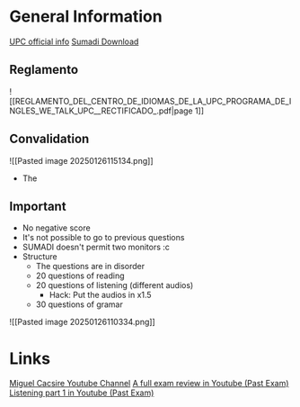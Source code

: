 # General Information
[UPC official info](https://www.upc.edu.pe/ingles-en-la-upc/prueba-de-definicion-de-niveles/)
[Sumadi Download](https://app-electron-latam.sumadi.net/download/app/es/us/global/v2)
## Reglamento
![[REGLAMENTO_DEL_CENTRO_DE_IDIOMAS_DE_LA_UPC_PROGRAMA_DE_INGLES_WE_TALK_UPC__RECTIFICADO_.pdf|page 1]]

## Convalidation
![[Pasted image 20250126115134.png]]
* The
## Important
+ No negative score 
+ It's not possible to go to previous questions
+ SUMADI doesn't permit two monitors :c
+ Structure
	+ The questions are in disorder
	+ 20 questions of reading
	+ 20 questions of listening (different audios)
		+ Hack: Put the audios in x1.5
	+ 30 questions of gramar

![[Pasted image 20250126110334.png]]

# Links
[Miguel Cacsire Youtube Channel](https://www.youtube.com/@castorexam/videos)
[A full exam review in Youtube (Past Exam)](https://www.youtube.com/watch?v=vfXvSEp1Cg0)
[Listening part 1 in Youtube (Past Exam)](https://www.youtube.com/watch?v=wkjKij2gYb0)

